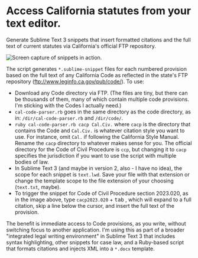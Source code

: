 # Access California statutes from your text editor.
Generate Sublime Text 3 snippets that insert formatted citations and the full text of current statutes via California's official FTP repository.

![Screen capture of snippets in action.](http://www.gregkochansky.com/images/screen.gif "Screen capture of snippets in action.")

The script generates `*.sublime-snippet` files for each numbered provision based on the full text of any California Code as reflected in the state's FTP repository (<ftp://www.leginfo.ca.gov/pub/code/>).
To use:
- Download any Code directory via FTP. (The files are tiny, but there can be thousands of them, many of which contain multiple code provisions. I'm sticking with the Codes I actually need.)
- `cal-code-parser.rb` goes in the same directory as the code directory, as in: `/dir/cal-code-parser.rb` and `/dir/code/`.
- `ruby cal-code-parser.rb cacp Cal.Civ.` where `cacp` is the directory that contains the Code and `Cal.Civ.` is whatever citation style you want to use. For instance, omit `Cal.` if following the California Style Manual. Rename the `cacp` directory to whatever makes sense for you. The official directory for the Code of Civil Procedure is `ccp`, but changing it to `cacp` specifies the jurisdiction if you want to use the script with multiple bodies of law.
- In Sublime Text 3 (and maybe in version 2, also - I have no idea), the scope for each snippet is `text.lwd`. Save your file with that extension or change the template scope to the file extension of your choosing (`text.txt`, maybe).
- To trigger the snippet for Code of Civil Procedure section 2023.020, as in the image above, type `cacp2023.020` + <kbd>tab</kbd> , which will expand to a full citation, skip a line below the cursor, and insert the full text of the provision.

The benefit is immediate access to Code provisions, as you write, without switching focus to another application. I'm using this as part of a broader "integrated legal writing environment" in Sublime Text 3 that includes syntax highlighting, other snippets for case law, and a Ruby-based script that formats citations and injects XML into a `*.docx` template.
